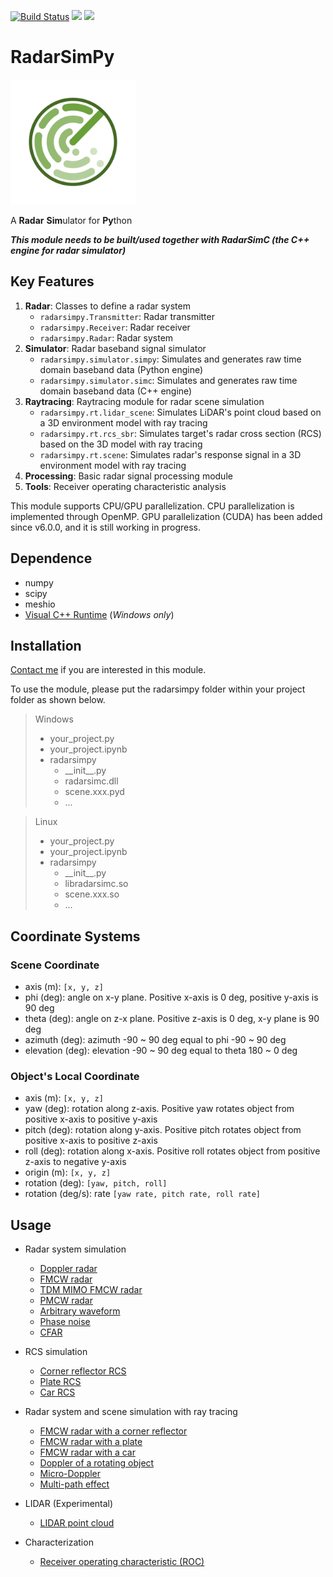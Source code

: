 [![Build Status](https://dev.azure.com/rookiepeng/radarsimc/_apis/build/status/rookiepeng.radarsimc?branchName=master)](https://dev.azure.com/rookiepeng/radarsimc/_build/latest?definitionId=3&branchName=master)
<a href="#" target="_blank" rel="nofollow"><img src="https://img.shields.io/badge/Python-3.7%7C3.8%7C3.9-blue?style=flat&logo=python" height="20" ></a>
<a href="https://rookiepeng.github.io/radarsimpy/" target="_blank" rel="nofollow"><img src="https://img.shields.io/badge/Documentation-latest-brightgree?style=flat&logo=read-the-docs" height="20" ></a>

# RadarSimPy

<img src="./assets/radarsimpy.svg" alt="logo" width="200"/>

A **Radar** **Sim**ulator for **Py**thon

***This module needs to be built/used together with RadarSimC (the C++ engine for radar simulator)***

## Key Features

1. **Radar**: Classes to define a radar system
   - `radarsimpy.Transmitter`: Radar transmitter
   - `radarsimpy.Receiver`: Radar receiver
   - `radarsimpy.Radar`: Radar system
2. **Simulator**: Radar baseband signal simulator
   - `radarsimpy.simulator.simpy`: Simulates and generates raw time domain baseband data (Python engine)
   - `radarsimpy.simulator.simc`: Simulates and generates raw time domain baseband data (C++ engine)
3. **Raytracing**: Raytracing module for radar scene simulation
   - `radarsimpy.rt.lidar_scene`: Simulates LiDAR's point cloud based on a 3D environment model with ray tracing
   - `radarsimpy.rt.rcs_sbr`: Simulates target's radar cross section (RCS) based on the 3D model with ray tracing
   - `radarsimpy.rt.scene`: Simulates radar's response signal in a 3D environment model with ray tracing
4. **Processing**: Basic radar signal processing module
5. **Tools**: Receiver operating characteristic analysis

This module supports CPU/GPU parallelization.
CPU parallelization is implemented through OpenMP.
GPU parallelization (CUDA) has been added since v6.0.0, and it is still working in progress.

## Dependence

- numpy
- scipy
- meshio
- [Visual C++ Runtime](https://aka.ms/vs/16/release/vc_redist.x64.exe/) (*Windows only*)

## Installation

[Contact me](https://zpeng.me/#contact) if you are interested in this module.

To use the module, please put the radarsimpy folder within your project folder as shown below.

> Windows
>
> - your_project.py
> - your_project.ipynb
> - radarsimpy
>   - \_\_init__.py
>   - radarsimc.dll
>   - scene.xxx.pyd
>   - ...
>

> Linux
>
> - your_project.py
> - your_project.ipynb
> - radarsimpy
>   - \_\_init__.py
>   - libradarsimc.so
>   - scene.xxx.so
>   - ...
>

## Coordinate Systems

### Scene Coordinate

- axis (m): `[x, y, z]`
- phi (deg): angle on x-y plane. Positive x-axis is 0 deg, positive y-axis is 90 deg
- theta (deg): angle on z-x plane. Positive z-axis is 0 deg, x-y plane is 90 deg
- azimuth (deg): azimuth -90 ~ 90 deg equal to phi -90 ~ 90 deg
- elevation (deg): elevation -90 ~ 90 deg equal to theta 180 ~ 0 deg

### Object's Local Coordinate

- axis (m): `[x, y, z]`
- yaw (deg): rotation along z-axis. Positive yaw rotates object from positive x-axis to positive y-axis
- pitch (deg): rotation along y-axis. Positive pitch rotates object from positive x-axis to positive z-axis
- roll (deg): rotation along x-axis. Positive roll rotates object from positive z-axis to negative y-axis
- origin (m): `[x, y, z]`
- rotation (deg): `[yaw, pitch, roll]`
- rotation (deg/s): rate `[yaw rate, pitch rate, roll rate]`

## Usage

- Radar system simulation
  - [Doppler radar](https://zpeng.me/index.php/2019/05/16/doppler-radar/)
  - [FMCW radar](https://zpeng.me/index.php/2018/10/11/fmcw-radar/)
  - [TDM MIMO FMCW radar](https://zpeng.me/index.php/2019/04/07/tdm-mimo-fmcw-radar/)
  - [PMCW radar](https://zpeng.me/index.php/2019/05/24/pmcw-radar/)
  - [Arbitrary waveform](https://zpeng.me/index.php/2021/05/10/arbitrary-waveform/)
  - [Phase noise](https://zpeng.me/index.php/2021/01/13/phase-noise/)
  - [CFAR](https://zpeng.me/index.php/2021/01/10/cfar/)
  
- RCS simulation
  - [Corner reflector RCS](https://zpeng.me/index.php/2021/05/10/corner-reflector-rcs/)
  - [Plate RCS](https://zpeng.me/index.php/2021/05/10/plate-rcs/)
  - [Car RCS](https://zpeng.me/index.php/2021/05/10/car-rcs/)

- Radar system and scene simulation with ray tracing
  - [FMCW radar with a corner reflector](https://zpeng.me/index.php/2021/05/10/fmcw-radar-with-a-corner-reflector/)
  - [FMCW radar with a plate](https://zpeng.me/index.php/2021/05/10/fmcw-radar-with-a-plate/)
  - [FMCW radar with a car](https://zpeng.me/index.php/2021/05/10/fmcw-radar-with-a-car/)
  - [Doppler of a rotating object](https://zpeng.me/index.php/2021/05/10/doppler-of-a-rotating-object/)
  - [Micro-Doppler](https://zpeng.me/index.php/2021/05/10/micro-doppler/)
  - [Multi-path effect](https://zpeng.me/index.php/2021/05/10/multi-path-effect/)

- LIDAR (Experimental)
  - [LIDAR point cloud](https://zpeng.me/index.php/2020/02/05/lidar-point-cloud/)

- Characterization
  - [Receiver operating characteristic (ROC)](https://zpeng.me/index.php/2019/10/06/receiver-operating-characteristic/)
